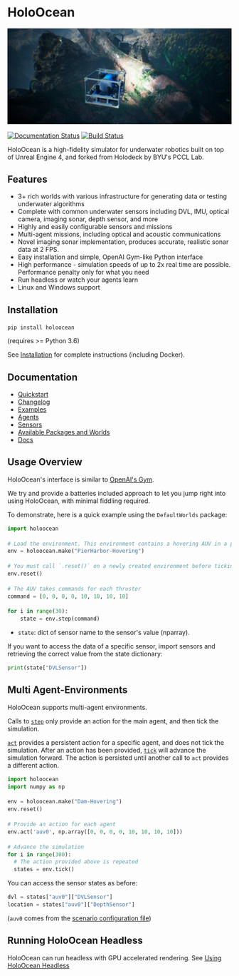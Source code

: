 # HoloOcean

![HoloOcean Image](docs/images/inspect_plane.jpg)

[![Documentation Status](https://readthedocs.org/projects/holoocean/badge/?version=latest)](https://holoocean.readthedocs.io/en/latest/?badge=latest)
 [![Build Status](https://robots.et.byu.edu:4000/api/badges/frostlab/holoocean/status.svg?ref=refs/heads/develop)](https://robots.et.byu.edu:4000/frostlab/holoocean)


HoloOcean is a high-fidelity simulator for underwater robotics built on top of Unreal Engine 4, and forked from Holodeck by BYU's PCCL Lab.

## Features
 - 3+ rich worlds with various infrastructure for generating data or testing underwater algorithms
 - Complete with common underwater sensors including DVL, IMU, optical camera, imaging sonar, depth sensor, and more
 - Highly and easily configurable sensors and missions
 - Multi-agent missions, including optical and acoustic communications
 - Novel imaging sonar implementation, produces accurate, realistic sonar data at 2 FPS.
 - Easy installation and simple, OpenAI Gym-like Python interface
 - High performance - simulation speeds of up to 2x real time are possible. Performance penalty only for what you need
 - Run headless or watch your agents learn
 - Linux and Windows support

## Installation
`pip install holoocean`

(requires >= Python 3.6)

See [Installation](https://holoocean.readthedocs.io/en/latest/usage/installation.html) for complete instructions (including Docker).

## Documentation
* [Quickstart](https://holoocean.readthedocs.io/en/latest/usage/getting-started.html)
* [Changelog](https://holoocean.readthedocs.io/en/latest/changelog/changelog.html)
* [Examples](https://holoocean.readthedocs.io/en/latest/usage/getting-started.html#code-examples)
* [Agents](https://holoocean.readthedocs.io/en/latest/agents/agents.html)
* [Sensors](https://holoocean.readthedocs.io/en/latest/holoocean/sensors.html)
* [Available Packages and Worlds](https://holoocean.readthedocs.io/en/latest/packages/packages.html)
* [Docs](https://holoocean.readthedocs.io/en/latest/)

## Usage Overview
HoloOcean's interface is similar to [OpenAI's Gym](https://gym.openai.com/). 

We try and provide a batteries included approach to let you jump right into using HoloOcean, with minimal
fiddling required.

To demonstrate, here is a quick example using the `DefaultWorlds` package:

```python
import holoocean

# Load the environment. This environment contains a hovering AUV in a pier
env = holoocean.make("PierHarbor-Hovering")

# You must call `.reset()` on a newly created environment before ticking/stepping it
env.reset()                         

# The AUV takes commands for each thruster
command = [0, 0, 0, 0, 10, 10, 10, 10]   

for i in range(30):
    state = env.step(command)  
```

- `state`: dict of sensor name to the sensor's value (nparray).

If you want to access the data of a specific sensor, import sensors and
retrieving the correct value from the state dictionary:

```python
print(state["DVLSensor"])
```

## Multi Agent-Environments
HoloOcean supports multi-agent environments.

Calls to [`step`](https://holoocean.readthedocs.io/en/latest/holoocean/environments.html#holoocean.environments.HoloOceanEnvironment.step) only provide an action for the main agent, and then tick the simulation. 

[`act`](https://holoocean.readthedocs.io/en/latest/holoocean/environments.html#holoocean.environments.HoloOceanEnvironment.act) provides a persistent action for a specific agent, and does not tick the simulation. After an 
action has been provided, [`tick`](https://holoocean.readthedocs.io/en/latest/holoocean/environments.html#holoocean.environments.HoloOceanEnvironment.tick) will advance the simulation forward. The action is persisted until another call to `act` provides a different action.

```python
import holoocean
import numpy as np

env = holoocean.make("Dam-Hovering")
env.reset()

# Provide an action for each agent
env.act('auv0', np.array([0, 0, 0, 0, 10, 10, 10, 10]))

# Advance the simulation
for i in range(300):
  # The action provided above is repeated
  states = env.tick()
```

You can access the sensor states as before:

```python
dvl = states["auv0"]["DVLSensor"]
location = states["auv0"]["DepthSensor"]
```

(`auv0` comes from the [scenario configuration file](https://holoocean.readthedocs.io/en/latest/packages/docs/scenarios.html))

## Running HoloOcean Headless
HoloOcean can run headless with GPU accelerated rendering. See [Using HoloOcean Headless](https://holoocean.readthedocs.io/en/latest/usage/running-headless.html)

